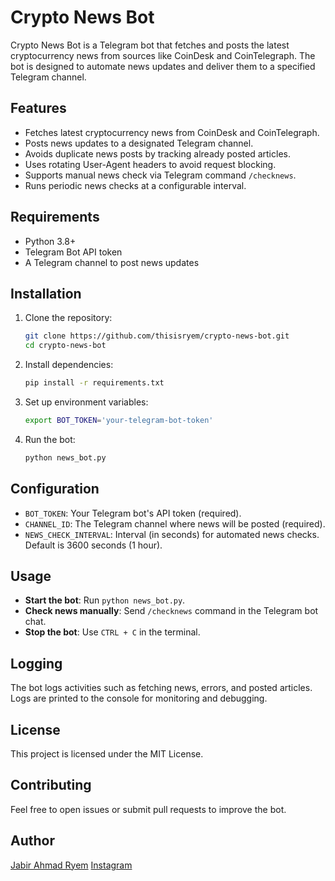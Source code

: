 # Crypto News Bot

Crypto News Bot is a Telegram bot that fetches and posts the latest cryptocurrency news from sources like CoinDesk and CoinTelegraph. The bot is designed to automate news updates and deliver them to a specified Telegram channel.

## Features

- Fetches latest cryptocurrency news from CoinDesk and CoinTelegraph.
- Posts news updates to a designated Telegram channel.
- Avoids duplicate news posts by tracking already posted articles.
- Uses rotating User-Agent headers to avoid request blocking.
- Supports manual news check via Telegram command `/checknews`.
- Runs periodic news checks at a configurable interval.

## Requirements

- Python 3.8+
- Telegram Bot API token
- A Telegram channel to post news updates

## Installation

1. Clone the repository:

   ```sh
   git clone https://github.com/thisisryem/crypto-news-bot.git
   cd crypto-news-bot
   ```

2. Install dependencies:

   ```sh
   pip install -r requirements.txt
   ```

3. Set up environment variables:

   ```sh
   export BOT_TOKEN='your-telegram-bot-token'
   ```

4. Run the bot:

   ```sh
   python news_bot.py
   ```

## Configuration

- `BOT_TOKEN`: Your Telegram bot's API token (required).
- `CHANNEL_ID`: The Telegram channel where news will be posted (required).
- `NEWS_CHECK_INTERVAL`: Interval (in seconds) for automated news checks. Default is 3600 seconds (1 hour).

## Usage

- **Start the bot**: Run `python news_bot.py`.
- **Check news manually**: Send `/checknews` command in the Telegram bot chat.
- **Stop the bot**: Use `CTRL + C` in the terminal.

## Logging

The bot logs activities such as fetching news, errors, and posted articles. Logs are printed to the console for monitoring and debugging.

## License

This project is licensed under the MIT License.

## Contributing

Feel free to open issues or submit pull requests to improve the bot.

## Author

[Jabir Ahmad Ryem](https://github.com/thisisryem)
[Instagram](https;//instagram.com/thisisryem)

